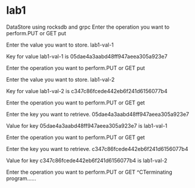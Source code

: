 # lab1
DataStore using rocksdb and grpc
Enter the operation you want to perform.PUT or GET
put

Enter the value you want to store.
lab1-val-1

Key for value lab1-val-1 is 05dae4a3aabd48ff947aeea305a923e7

Enter the operation you want to perform.PUT or GET
put

Enter the value you want to store.
lab1-val-2

Key for value lab1-val-2 is c347c86fcede442eb6f241d6156077b4

Enter the operation you want to perform.PUT or GET
get

Enter the key you want to retrieve.
05dae4a3aabd48ff947aeea305a923e7

Value for key 05dae4a3aabd48ff947aeea305a923e7 is lab1-val-1

Enter the operation you want to perform.PUT or GET
get

Enter the key you want to retrieve.
c347c86fcede442eb6f241d6156077b4

Value for key c347c86fcede442eb6f241d6156077b4 is lab1-val-2

Enter the operation you want to perform.PUT or GET
^CTerminating program......
